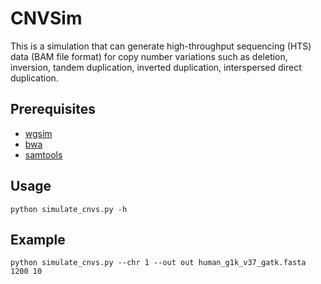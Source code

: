 # CNVSim

This is a simulation that can generate high-throughput sequencing (HTS) data (BAM file format) for copy number variations such as deletion, inversion, tandem duplication, inverted duplication, interspersed direct duplication. 

## Prerequisites

* [wgsim](https://github.com/lh3/wgsim) 
* [bwa](https://github.com/lh3/bwa) 
* [samtools](https://github.com/samtools/) 

## Usage

```
python simulate_cnvs.py -h
```

## Example

```
python simulate_cnvs.py --chr 1 --out out human_g1k_v37_gatk.fasta 1200 10
```

